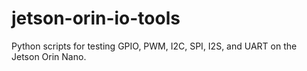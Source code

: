 # jetson-orin-io-tools
Python scripts for testing GPIO, PWM, I2C, SPI, I2S, and UART on the Jetson Orin Nano.
